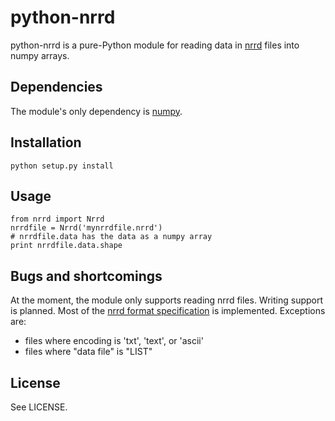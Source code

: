 python-nrrd
===========

python-nrrd is a pure-Python module for reading data in [nrrd][1] files into
numpy arrays.

[1]: http://teem.sourceforge.net/nrrd/

Dependencies
------------

The module's only dependency is [numpy][2].

[2]: http://numpy.scipy.org/

Installation
------------

    python setup.py install

Usage
-----

    from nrrd import Nrrd
    nrrdfile = Nrrd('mynrrdfile.nrrd')
    # nrrdfile.data has the data as a numpy array
    print nrrdfile.data.shape

Bugs and shortcomings
---------------------

At the moment, the module only supports reading nrrd files. Writing support is
planned. Most of the [nrrd format specification][3] is implemented. Exceptions
are: 

-  files where encoding is 'txt', 'text', or 'ascii'
-  files where "data file" is "LIST"

[3]: http://teem.sourceforge.net/nrrd/format.html

License
-------

See LICENSE.
